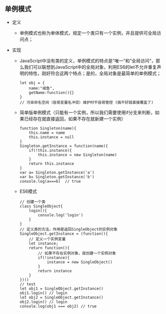 ## 单例模式

- 定义

  - 单例模式也称为单体模式，规定一个类只有一个实例，并且提供可全局访问点；

- 实现

  - JavaScript中没有类的定义，单例模式的特点是”唯一“和”全局访问“，那么我们可以联想到JavaScript中的全局对象，利用ES6的let不允许重复声明的特性，刚好符合这两个特点；是的，全局对象是最简单的单例模式；

    ```JS
    let obj = {
        name:"咸鱼",
        getName:function(){}
    }
    // 污染命名空间（容易变量名冲突）维护时不容易管控 (搞不好就直接覆盖了)
    ```

  - 简单版单例模式（只能有一个实例，所以我们需要使用if分支来判断，如果已经存在就直接返回，如果不存在就新建一个实例）

    ```JS
    function Singleton(name){
        this.name = name
        this.instance = null
    }
    Singleton.getInstance = function(name){
        if(!this.instance){
            this.instance = new Singleton(name)
        }
        return this.instance
    }
    var a= Singleton.getInstance('a')
    var b= Singleton.getInstance('b')
    console.log(a===b)  // true
    ```

  - ES6模式

    ```JS
    // 创建一个类
    class SingleObject{
        login(){
            console.log('login')
        }
    }
    // 定义类的方法，作用是返回SingleObject的实例对象
    SingleObject.getInstance = (function(){
        // 定义一个实例变量
        let instance;
        return function(){
            // 如果不存在实例对象，就创建一个实例对象
            if(!instance){
                instance = new SingleObject()
            }
            return instance
        }
    })()
    // test
    let obj1 = SingleObject.getInstance()
    obj1.login() // login
    let obj2 = SingleObject.getInstance()
    obj2.login() // login
    console.log(obj1 === obj2) // true
    ```

    